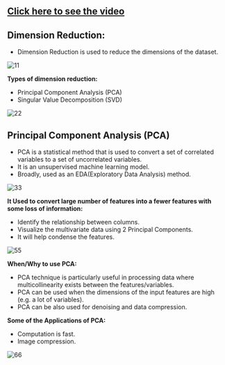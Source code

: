 ## [Click here to see the video](https://drive.google.com/file/d/1vyOeWz3iaDgGy7OnFm_UaRt6nzm5sFuc/view?usp=sharing)
## Dimension Reduction:
- Dimension Reduction is used to reduce the dimensions of the dataset.

![11](https://user-images.githubusercontent.com/79050917/137082880-2a0222cc-dfec-40ea-9f23-1747610ee416.PNG)


**Types of dimension reduction:**
- Principal Component Analysis (PCA)
- Singular Value Decomposition (SVD)

![22](https://user-images.githubusercontent.com/79050917/137082893-3c70f69c-5638-45f5-8c05-8a33c4449289.PNG)


## Principal Component Analysis (PCA) 
- PCA is a statistical method that is used to convert a set of correlated variables to a set of uncorrelated variables.
- It is an unsupervised machine learning model.
- Broadly, used as an EDA(Exploratory Data Analysis) method. 

![33](https://user-images.githubusercontent.com/79050917/137082904-55d14409-d6bc-4935-883a-b717d10713e4.PNG)


**It Used to convert large number of features into a fewer features with some loss of information:**
- Identify the relationship between columns.
- Visualize the multivariate data using 2 Principal Components.
- It will help condense the features.

![55](https://user-images.githubusercontent.com/79050917/137082930-5c23d9c9-a29a-4bf2-9301-b881bbe2a5ac.PNG)


**When/Why to use PCA:**
- PCA technique is particularly useful in processing data where multicollinearity exists between the features/variables. 
- PCA can be used when the dimensions of the input features are high (e.g. a lot of variables).
- PCA can be also used for denoising and data compression. 

**Some of the Applications of PCA:**
- Computation is fast. 
- Image compression.

![66](https://user-images.githubusercontent.com/79050917/137082956-c6e9f9ff-d862-4411-9b8d-6c3dc1533f12.PNG)

